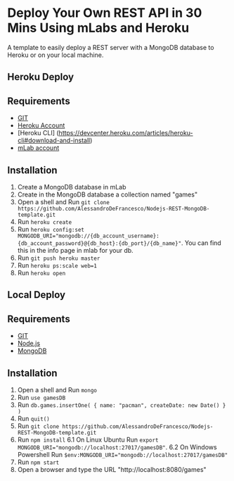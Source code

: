 # Deploy Your Own REST API in 30 Mins Using mLabs and Heroku

A template to easily deploy a REST server with a MongoDB database to Heroku or on your local machine.

## Heroku Deploy
## Requirements

* [GIT](https://git-scm.com/downloads)
* [Heroku Account](https://signup.heroku.com/)
* [Heroku CLI] (https://devcenter.heroku.com/articles/heroku-cli#download-and-install)
* [mLab account](https://mlab.com/signup/)

## Installation

1. Create a MongoDB database in mLab
2. Create in the MongoDB database a collection named "games"
3. Open a shell and Run `git clone https://github.com/AlessandroDeFrancesco/Nodejs-REST-MongoDB-template.git`
4. Run `heroku create`
5. Run `heroku config:set MONGODB_URI="mongodb://{db_account_username}:{db_account_password}@{db_host}:{db_port}/{db_name}"`. You can find this in the info page in mlab for your db.
6. Run `git push heroku master`
7. Run `heroku ps:scale web=1`
8. Run `heroku open`

## Local Deploy
## Requirements

* [GIT](https://git-scm.com/downloads)
* [Node.js](http://nodejs.org/)
* [MongoDB](https://www.mongodb.com/download-center/community)

## Installation

1. Open a shell and Run `mongo`
2. Run `use gamesDB`
2. Run `db.games.insertOne( { name: "pacman", createDate: new Date() } )`
3. Run `quit()`
4. Run `git clone https://github.com/AlessandroDeFrancesco/Nodejs-REST-MongoDB-template.git`
5. Run `npm install`
6.1 On Linux Ubuntu Run `export MONGODB_URI="mongodb://localhost:27017/gamesDB"`.
6.2 On Windows Powershell Run `$env:MONGODB_URI="mongodb://localhost:27017/gamesDB"`
7. Run `npm start`
8. Open a browser and type the URL "http://localhost:8080/games"
